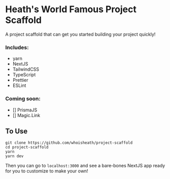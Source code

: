 # Heath's World Famous Project Scaffold

A project scaffold that can get you started building your project quickly!

### Includes:

- yarn
- NextJS
- TailwindCSS
- TypeScript
- Prettier
- ESLint

### Coming soon:

- [] PrismaJS
- [] Magic.Link


## To Use

```
git clone https://github.com/whoisheath/project-scaffold
cd project-scaffold
yarn
yarn dev
```

Then you can go to `localhost:3000` and see a bare-bones NextJS app ready for you to customize to make your own!
